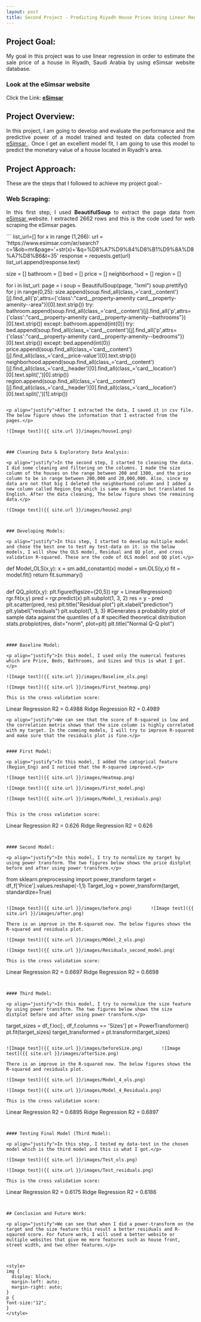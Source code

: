 ```yaml
---
layout: post
title: Second Project - Predicting Riyadh House Prices Using Linear Regression
---
```

## Project Goal:

<p align="justify">My goal in this project was to use linear regression in order to estimate the sale price of a house in Riyadh, Saudi Arabia by using eSimsar website database.</p>


### Look at the **eSimsar website**
Click the Link: [**eSimsar**](https://www.esimsar.com/)


## Project Overview:
<p align="justify">In this project, I am going to develop and evaluate the performance and the predictive power of a model trained and tested on data collected from<a href= "https://www.esimsar.com/"> eSimsar </a>. Once I get an excellent model fit, I am going to use this model to predict the monetary value of a house located in Riyadh's area.</p>


## Project Approach:

These are the steps that I followed to achieve my project goal:-

### Web Scraping:

<p align="justify">In this first step, I used <b>BeautifulSoup</b> to extract the page data from <a href= "https://www.esimsar.com/"> eSimsar </a>website. I extracted 2662 rows and this is the code used for web scraping the eSimsar pages.</p> 
```
list_url=[]
for x in range (1,266):
    url = 'https://www.esimsar.com/ar/search?c=1&ob=mr&page='+str(x)+'&q=%D8%A7%D9%84%D8%B1%D9%8A%D8%A7%D8%B6&t=35'
    response = requests.get(url)
    list_url.append(response.text)
    
size = []
bathroom = []
bed = []
price = []
neighborhood = []
region = []

for i in list_url:
    page = i
    soup = BeautifulSoup(page, "lxml")
    soup.prettify()
    for j in range(0,25):
        size.append(soup.find_all(class_='card__content')[j].find_all('p',attrs={'class':"card__property-amenity     card__property-amenity--area"})[0].text.strip())
        try:
            bathroom.append(soup.find_all(class_='card__content')[j].find_all('p',attrs={'class':"card__property-amenity card__property-amenity--bathrooms"})[0].text.strip())
        except:
            bathroom.append(int(0))
        try:
            bed.append(soup.find_all(class_='card__content')[j].find_all('p',attrs={'class':"card__property-amenity card__property-amenity--bedrooms"})[0].text.strip())
        except:
            bed.append(int(0))
        price.append(soup.find_all(class_='card__content')[j].find_all(class_='card__price-value')[0].text.strip())
        neighborhood.append(soup.find_all(class_='card__content')[j].find_all(class_='card__header')[0].find_all(class_='card__location')[0].text.split(',')[0].strip())
        region.append(soup.find_all(class_='card__content')[j].find_all(class_='card__header')[0].find_all(class_='card__location')[0].text.split(',')[1].strip())

```

<p align="justify">After I extracted the data, I saved it in csv file. The below figure shows the information that I extracted from the pages.</p>

![Image test]({{ site.url }}/images/house1.png)



### Cleaning Data & Exploratory Data Analysis:

<p align="justify">In the second step, I started to cleaning the data. I did some cleaning and filtering on the columns. I made the size column of the houses on the range between 200 and 1300, and the price column to be in range between 200,000 and 20,000,000. Also, since my data are not that big I deleted the neighborhood column and I added a new column called Region_Eng which is same as Region but translated to English. After the data cleaning, The below figure shows the remaining data.</p>

![Image test]({{ site.url }}/images/house2.png)



### Developing Models:

<p align="justify">In this step, I started to develop multiple model and chose the best one to test my test-data on it. in the below models, I will show the OLS model, Residual and QQ plot, and cross validation R-squared. These are the code of OLS model and QQ plot.</p>

```
def Model_OLS(x,y):
    x = sm.add_constant(x)
    model = sm.OLS(y,x)
    fit = model.fit()
    return fit.summary()
```
```
def QQ_plot(x,y):
    plt.figure(figsize=(20,5))
    rgr = LinearRegression()
    rgr.fit(x,y)
    pred = rgr.predict(x)
    plt.subplot(1, 3, 2)
    res = y - pred
    plt.scatter(pred, res)
    plt.title("Residual plot")
    plt.xlabel("prediction")
    plt.ylabel("residuals")
    plt.subplot(1, 3, 3)
    #Generates a probability plot of sample data against the quantiles of a
    # specified theoretical distribution
    stats.probplot(res, dist="norm", plot=plt)
    plt.title("Normal Q-Q plot")
```


#### Baseline Model:

<p align="justify">In this model, I used only the numercal features which are Price, Beds, Bathrooms, and Sizes and this is what I got.</p> 

![Image test]({{ site.url }}/images/Baseline_ols.png)     

![Image test]({{ site.url }}/images/First_heatmap.png)

This is the cross validation score:
```
Linear Regression  R2  = 0.4988
Ridge Regression  R2 = 0.4989
```
<p align="justify">We can see that the score of R-squared is low and the correlation metrix shows that the size column is highly correlated with my target. In the comming models, I will try to improve R-squared and make sure that the residuals plot is fine.</p>


#### First Model:

<p align="justify">In this model, I added the catogrical feature (Region_Eng) and I noticed that the R-squared improved.</p> 

![Image test]({{ site.url }}/images/Heatmap.png)  

![Image test]({{ site.url }}/images/First_model.png)

![Image test]({{ site.url }}/images/Model_1_residuals.png)


This is the cross validation score:
```
Linear Regression  R2  = 0.626
Ridge Regression  R2 = 0.626
```


#### Second Model:

<p align="justify">In this model, I try to normalize my target by using power transform. The two figures below shows the price distplot before and after using power transform.</p>
```
from sklearn.preprocessing import power_transform
target = df_f['Price'].values.reshape(-1,1)
Target_log = power_transform(target, standardize=True)
```

![Image test]({{ site.url }}/images/before.png)       ![Image test]({{ site.url }}/images/after.png)  

There is an improve in the R-squared now. The below figures shows the R-squared and residuals plot.

![Image test]({{ site.url }}/images/MOdel_2_ols.png) 

![Image test]({{ site.url }}/images/Residuals_second_model.png) 

This is the cross validation score:
```
Linear Regression  R2  = 0.6697
Ridge Regression  R2 = 0.6698
```


#### Third Model:

<p align="justify">In this model, I try to normalize the size feature by using power transform. The two figures below shows the size distplot before and after using power transform.</p>
```
target_sizes = df_f.loc[:, df_f.columns == 'Sizes']
pt = PowerTransformer()
pt.fit(target_sizes)
target_transformed = pt.transform(target_sizes)
```

![Image test]({{ site.url }}/images/beforeSize.png)       ![Image test]({{ site.url }}/images/afterSize.png)  

There is an improve in the R-squared now. The below figures shows the R-squared and residuals plot.

![Image test]({{ site.url }}/images/Model_4_ols.png) 

![Image test]({{ site.url }}/images/Model_4_Residuals.png) 

This is the cross validation score:
```
Linear Regression  R2  = 0.6895
Ridge Regression  R2 = 0.6897
```


#### Testing Final Model (Third Model):

<p align="justify">In this step, I tested my data-test in the chosen model which is the third model and this is what I got.</p> 

![Image test]({{ site.url }}/images/Test_ols.png) 

![Image test]({{ site.url }}/images/Test_residuals.png) 

This is the cross validation score:
```
Linear Regression  R2  = 0.6175
Ridge Regression  R2 = 0.6186
```


## Conclusion and Future Work:

<p align="justify">We can see that when I did a power-transform on the target and the size feature this result a better residuals and R-sqaured score. For future work, I will used a better website or multiple websites that give me more features such as house front, street width, and two other features.</p>



<style>
img {
  display: block;
  margin-left: auto;
  margin-right: auto;
}
p {
font-size:"12";
}
</style>

